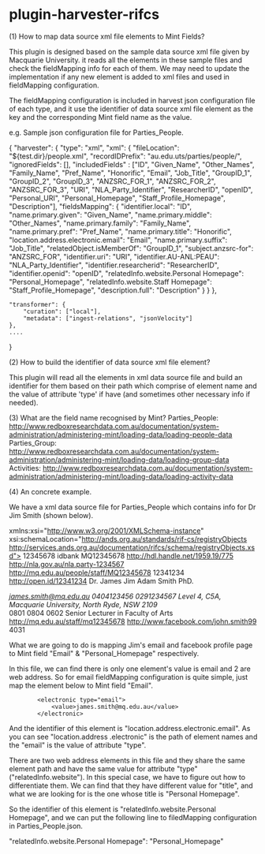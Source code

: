 plugin-harvester-rifcs
======================

(1) How to map data source xml file elements to Mint Fields?

This plugin is designed based on the sample data source xml file given by Macquarie University.
it reads all the elements in these sample files and check the fieldMapping info for each of them. We may need to
update the implementation if any new element is added to xml files and used in fieldMapping configuration.

The fieldMapping configuration is included in harvest json configuration file of each type,
and it use the identifier of data source xml file element as the key and the corresponding Mint field name as the
value.

e.g. Sample json configuration file for Parties_People.

{
    "harvester": {
        "type": "xml",
        "xml": {
            "fileLocation": "${test.dir}/people.xml",
            "recordIDPrefix": "au.edu.uts/parties/people/",
            "ignoredFields": [],
            "includedFields" : ["ID", "Given_Name", "Other_Names", "Family_Name", "Pref_Name", "Honorific", "Email", "Job_Title", "GroupID_1", "GroupID_2", "GroupID_3", "ANZSRC_FOR_1", "ANZSRC_FOR_2", "ANZSRC_FOR_3", "URI", "NLA_Party_Identifier", "ResearcherID", "openID", "Personal_URI", "Personal_Homepage", "Staff_Profile_Homepage", "Description"],
            "fieldsMapping": {
                "identifier.local": "ID",
                "name.primary.given": "Given_Name",
                "name.primary.middle": "Other_Names",
                "name.primary.family": "Family_Name",
                "name.primary.pref": "Pref_Name",
                "name.primary.title": "Honorific",
                "location.address.electronic.email": "Email",
                "name.primary.suffix": "Job_Title",
                "relatedObject.isMemberOf": "GroupID_1",
                "subject.anzsrc-for": "ANZSRC_FOR",
                "identifier.uri": "URI",
                "identifier.AU-ANL:PEAU": "NLA_Party_Identifier",
                "identifier.researcherid": "ResearcherID",
                "identifier.openid": "openID",
                "relatedInfo.website.Personal Homepage": "Personal_Homepage",
                "relatedInfo.website.Staff Homepage": "Staff_Profile_Homepage",
                "description.full": "Description"
	        }
        }
    },

    "transformer": {
        "curation": ["local"],
        "metadata": ["ingest-relations", "jsonVelocity"]
    },
    ....
}

(2) How to build the identifier of data source xml file element?

This plugin will read all the elements in xml data source file and build an identifier for them based on
their path which comprise of element name and the value of attribute 'type' if have (and sometimes other necessary
info if needed).

(3) What are the field name recognised by Mint?
    Parties_People: http://www.redboxresearchdata.com.au/documentation/system-administration/administering-mint/loading-data/loading-people-data
    Parties_Group:  http://www.redboxresearchdata.com.au/documentation/system-administration/administering-mint/loading-data/loading-group-data
    Activities:     http://www.redboxresearchdata.com.au/documentation/system-administration/administering-mint/loading-data/loading-activity-data

(4) An concrete example.

We have a xml data source file for Parties_People which contains info for Dr Jim Smith (shown below).

xmlns:xsi="http://www.w3.org/2001/XMLSchema-instance"
	xsi:schemaLocation="http://ands.org.au/standards/rif-cs/registryObjects http://services.ands.org.au/documentation/rifcs/schema/registryObjects.xsd">
	<registryObject group="Macquarie University">
		<key>12345678</key>
		<originatingSource>idbank</originatingSource>
		<party type="person">
			<identifier type="local">MQ12345678</identifier>
			<identifier type="handle">http://hdl.handle.net/1959.19/775</identifier>
			<identifier type="AU-ANL:PEAU">http://nla.gov.au/nla.party-1234567</identifier>
			<identifier type="uri">http://mq.edu.au/people/staff/MQ12345678</identifier>
			<identifier type="researcherid">12341234</identifier>
			<identifier type="openid">http://open.id/12341234</identifier>
			<name type="primary">
				<namePart type="title">Dr.</namePart>
				<namePart type="given">James</namePart>
				<namePart type="pref">Jim</namePart>
				<namePart type="middle">Adam</namePart>
				<namePart type="family">Smith</namePart>
				<namePart type="suffix">PhD.</namePart>
			</name>
			<location>
				<address>
					<electronic type="email">
						<value>james.smith@mq.edu.au</value>
					</electronic>
					<physical>
						<addressPart type="telephoneNumber">0404123456</addressPart>
					</physical>
					<physical>
						<addressPart type="faxNumber">0291234567</addressPart>
					</physical>
					<physical type="streetAddress">
						<addressPart type="text">Level 4, C5A, Macquarie University, North Ryde, NSW 2109</addressPart>
					</physical>
				</address>
			</location>
			<subject type="anzsrc-for">0801</subject>
			<subject type="anzsrc-for">0804</subject>
			<subject type="anzsrc-for">0602</subject>
			<description type="full">Senior Lecturer in Faculty of Arts</description>
			<relatedInfo type="website">
				<identifier>http://mq.edu.au/staff/mq12345678</identifier>
				<title>Staff Homepage</title>
			</relatedInfo>
			<relatedInfo type="website">
				<identifier>http://www.facebook.com/john.smith99</identifier>
				<title>Personal Homepage</title>
			</relatedInfo>
			<relatedObject>
				<!-- key is the department/budget code for groups -->
				<key>4031</key>
				<relation type="isMemberOf"/>
			</relatedObject>
		</party>
	</registryObject>
</registryObjects>


What we are going to do is mapping Jim's email and facebook profile page to Mint field "Email" &
"Personal_Homepage" respectively.

In this file, we can find there is only one element's value is email and 2 are web address.
So for email fieldMapping configuration is quite simple, just map the element below to Mint field "Email".

			<electronic type="email">
				<value>james.smith@mq.edu.au</value>
			</electronic>

And the identifier of this element is "location.address.electronic.email". As you can see "location.address
.electronic" is the path of element names and the "email" is the value of attribute "type".

There are two web address elements in this file and they share the same element path and have the same value for
attribute "type" ("relatedInfo.website"). In this special case, we have to figure out how to differentiate them. We
can find that they have different value for "title", and what we are looking for is the one whose title is "Personal
Homepage".

So the identifier of this element is "relatedInfo.website.Personal Homepage", and we can put the following line to
filedMapping configuration in Parties_People.json.

"relatedInfo.website.Personal Homepage": "Personal_Homepage"
